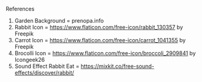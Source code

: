 References

1. Garden Background = prenopa.info
2. Rabbit Icon = https://www.flaticon.com/free-icon/rabbit_130357 by Freepik
3. Carrot Icon = https://www.flaticon.com/free-icon/carrot_1041355 by Freepik
4. Brocolli Icon = https://www.flaticon.com/free-icon/broccoli_2909841 by Icongeek26
5. Sound Effect Rabbit Eat = https://mixkit.co/free-sound-effects/discover/rabbit/